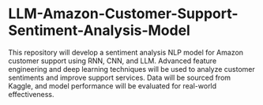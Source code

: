 # LLM-Amazon-Customer-Support-Sentiment-Analysis-Model
This repository will develop a sentiment analysis NLP model for Amazon customer support using RNN, CNN, and LLM. Advanced feature engineering and deep learning techniques will be used to analyze customer sentiments and improve support services. Data will be sourced from Kaggle, and model performance will be evaluated for real-world effectiveness.
